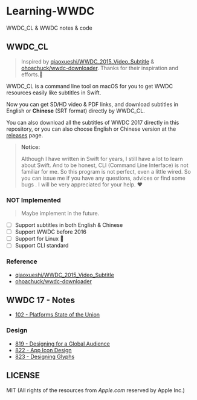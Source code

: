 # Learning-WWDC

WWDC_CL & WWDC notes & code

## WWDC_CL

> Inspired by [qiaoxueshi/WWDC_2015_Video_Subtitle](https://github.com/qiaoxueshi/WWDC_2015_Video_Subtitle) & [ohoachuck/wwdc-downloader](https://github.com/ohoachuck/wwdc-downloader).
> Thanks for their inspiration and efforts.👏

WWDC_CL is a command line tool on macOS for you to get WWDC resources easily like subtitles in Swift.

Now you can get SD/HD video & PDF links, and download subtitles in English or **Chinese** (SRT format) directly by WWDC_CL.

You can also download all the subtitles of WWDC 2017 directly in this repository, or you can also choose English or Chinese version at the [releases](https://github.com/kingcos/Learning-WWDC/releases) page.

> **Notice:**
> 
> Although I have written in Swift for years, I still have a lot to learn about Swift. And to be honest, CLI (Command Line Interface) is not familiar for me. So this program is not perfect, even a little wired. So you can issue me if you have any questions, advices or find some bugs . I will be very appreciated for your help. ❤️

### NOT Implemented

> Maybe implement in the future.

- [ ] Support subtitles in both English & Chinese
- [ ] Support WWDC before 2016
- [ ] Support for Linux 🐧
- [ ] Support CLI standard

### Reference

- [qiaoxueshi/WWDC_2015_Video_Subtitle](https://github.com/qiaoxueshi/WWDC_2015_Video_Subtitle)
- [ohoachuck/wwdc-downloader](https://github.com/ohoachuck/wwdc-downloader)

## WWDC 17 - Notes

- [102 - Platforms State of the Union](/2017/102)

### Design

- [819 - Designing for a Global Audience](/2017/819)
- [822 - App Icon Design](/2017/822)
- [823 - Designing Glyphs](/2017/823)

## LICENSE

MIT (All rights of the resources from *Apple.com* reserved by Apple Inc.)